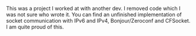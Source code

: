 This was a project I worked at with another dev.
I removed code which I was not sure who wrote it. You can find an unfinished implementation of socket communication with IPv6 and IPv4, Bonjour/Zeroconf and CFSocket. I am quite proud of this.
